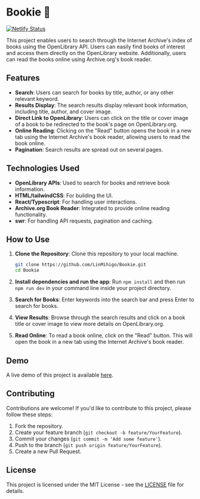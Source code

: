 # Bookie 🍄

[![Netlify Status](https://api.netlify.com/api/v1/badges/193ba244-4e0b-408e-b29a-2c44d8abd594/deploy-status)](https://app.netlify.com/sites/boookie/deploys)

This project enables users to search through the Internet Archive's index of books using the OpenLibrary API. Users can easily find books of interest and access them directly on the OpenLibrary website. Additionally, users can read the books online using Archive.org's book reader.

## Features

- **Search**: Users can search for books by title, author, or any other relevant keyword.
- **Results Display**: The search results display relevant book information, including title, author, and cover image.
- **Direct Link to OpenLibrary**: Users can click on the title or cover image of a book to be redirected to the book's page on OpenLibrary.org.
- **Online Reading**: Clicking on the "Read" button opens the book in a new tab using the Internet Archive's book reader, allowing users to read the book online.
- **Pagination**: Search results are spread out on several pages.

## Technologies Used

- **OpenLibrary APIs**: Used to search for books and retrieve book information.
- **HTML/tailwindCSS**: For building the UI.
- **React/Typescript**: For handling user interactions.
- **Archive.org Book Reader**: Integrated to provide online reading functionality.
- **swr**: For handling API requests, pagination and caching.

## How to Use

1. **Clone the Repository**: Clone this repository to your local machine.

   ```bash
   git clone https://github.com/LinMihigo/Bookie.git
   cd Bookie
   ```

2. **Install dependencies and run the app**: Run `npm install` and then run `npm run dev` in your command line inside your project directory.

3. **Search for Books**: Enter keywords into the search bar and press Enter to search for books.

4. **View Results**: Browse through the search results and click on a book title or cover image to view more details on OpenLibrary.org.

5. **Read Online**: To read a book online, click on the "Read" button. This will open the book in a new tab using the Internet Archive's book reader.

## Demo

A live demo of this project is available [here](https://bo-okie.netlify.app/).

## Contributing

Contributions are welcome! If you'd like to contribute to this project, please follow these steps:

1. Fork the repository.
2. Create your feature branch (`git checkout -b feature/YourFeature`).
3. Commit your changes (`git commit -m 'Add some feature'`).
4. Push to the branch (`git push origin feature/YourFeature`).
5. Create a new Pull Request.

## License

This project is licensed under the MIT License - see the [LICENSE](LICENSE) file for details.
